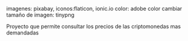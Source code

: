 imagenes: pixabay,
iconos:flaticon, ionic.io
color: adobe color
cambiar tamaño de imagen: tinypng

Proyecto que permite consultar los precios de las criptomonedas mas demandadas
